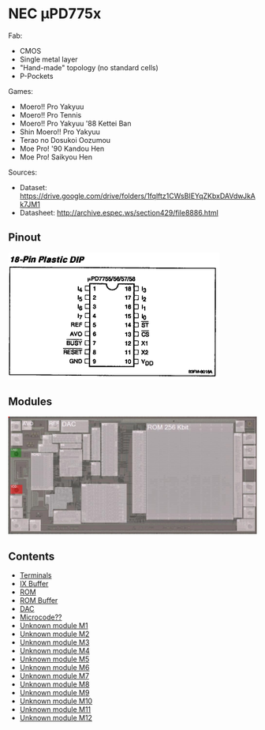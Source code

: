 # NEC µPD775x

Fab:
- CMOS
- Single metal layer
- "Hand-made" topology (no standard cells)
- P-Pockets

Games:
- Moero!! Pro Yakyuu
- Moero!! Pro Tennis
- Moero!! Pro Yakyuu '88 Kettei Ban
- Shin Moero!! Pro Yakyuu
- Terao no Dosukoi Oozumou
- Moe Pro! '90 Kandou Hen
- Moe Pro! Saikyou Hen

Sources:
- Dataset: https://drive.google.com/drive/folders/1fqlftz1CWsBIEYqZKbxDAVdwJkAk7JM1
- Datasheet: http://archive.espec.ws/section429/file8886.html

## Pinout

![7756_pinout](imgstore/7756_pinout.png)

## Modules

![7756_modules](imgstore/7756_modules.jpg)

## Contents

- [Terminals](Pads.md)
- [IX Buffer](IXBuf.md)
- [ROM](ROM.md)
- [ROM Buffer](ROMBuf.md)
- [DAC](DAC.md)
- [Microcode??](ROM2QuestionQuestionMark.md)
- [Unknown module M1](M1.md)
- [Unknown module M2](M2.md)
- [Unknown module M3](M3.md)
- [Unknown module M4](M4.md)
- [Unknown module M5](M5.md)
- [Unknown module M6](M6.md)
- [Unknown module M7](M7.md)
- [Unknown module M8](M8.md)
- [Unknown module M9](M9.md)
- [Unknown module M10](M10.md)
- [Unknown module M11](M11.md)
- [Unknown module M12](M12.md)
